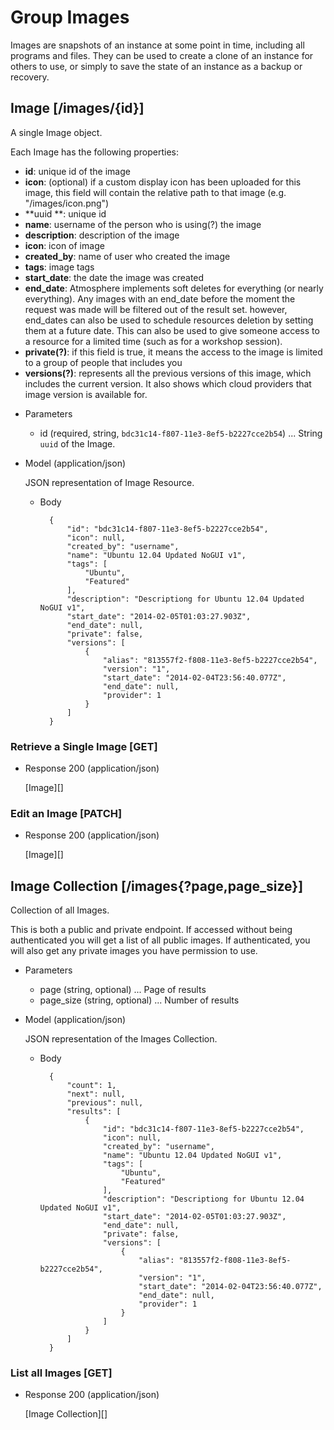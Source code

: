 # Group Images
Images are snapshots of an instance at some point in time, including all programs and files.  They can be used to create
 a clone of an instance for others to use, or simply to save the state of an instance as a backup or recovery.

## Image [/images/{id}]
A single Image object.

Each Image has the following properties:

- **id**: unique id of the image
- **icon**: (optional) if a custom display icon has been uploaded for this image, this field will contain the relative
 path to that image (e.g. "/images/icon.png")
- **uuid **: unique id
- **name**: username of the person who is using(?) the image
- **description**: description of the image
- **icon**: icon of image
- **created_by**: name of user who created the image
- **tags**: image tags
- **start_date**: the date the image was created
- **end_date**: Atmosphere implements soft deletes for everything (or nearly everything).  Any images with an
 end_date before the moment the request was made will be filtered out of the result set.  however, end_dates can also be
 used to schedule resources deletion by setting them at a future date.  This can also be used to give someone access to
 a resource for a limited time (such as for a workshop session).
- **private(?)**: if this field is true, it means the access to the image is limited to a group of people that includes you
- **versions(?)**: represents all the previous versions of this image, which
  includes the current version.  It also shows which cloud providers that image version is available for.

+ Parameters
    + id (required, string, `bdc31c14-f807-11e3-8ef5-b2227cce2b54`) ... String `uuid` of the Image.
    
+ Model (application/json)

    JSON representation of Image Resource.

    + Body

            {
                "id": "bdc31c14-f807-11e3-8ef5-b2227cce2b54",
                "icon": null,
                "created_by": "username",
                "name": "Ubuntu 12.04 Updated NoGUI v1",
                "tags": [
                    "Ubuntu",
                    "Featured"
                ],
                "description": "Descriptiong for Ubuntu 12.04 Updated NoGUI v1",
                "start_date": "2014-02-05T01:03:27.903Z",
                "end_date": null,
                "private": false,
                "versions": [
                    {
                        "alias": "813557f2-f808-11e3-8ef5-b2227cce2b54",
                        "version": "1",
                        "start_date": "2014-02-04T23:56:40.077Z",
                        "end_date": null,
                        "provider": 1
                    }
                ]
            }

### Retrieve a Single Image [GET]
+ Response 200 (application/json)

    [Image][]
    
### Edit an Image [PATCH]
+ Response 200 (application/json)

    [Image][]

## Image Collection [/images{?page,page_size}]
Collection of all Images.

This is both a public and private endpoint.  If accessed without being authenticated you will get a list of all public
 images.  If authenticated, you will also get any private images you have permission to use.

+ Parameters
    + page (string, optional) ... Page of results
    + page_size (string, optional) ... Number of results

+ Model (application/json)

    JSON representation of the Images Collection.

    + Body

            {
                "count": 1,
                "next": null, 
                "previous": null, 
                "results": [
                    {
                        "id": "bdc31c14-f807-11e3-8ef5-b2227cce2b54",
                        "icon": null,
                        "created_by": "username",
                        "name": "Ubuntu 12.04 Updated NoGUI v1",
                        "tags": [
                            "Ubuntu",
                            "Featured"
                        ],
                        "description": "Descriptiong for Ubuntu 12.04 Updated NoGUI v1",
                        "start_date": "2014-02-05T01:03:27.903Z",
                        "end_date": null,
                        "private": false,
                        "versions": [
                            {
                                "alias": "813557f2-f808-11e3-8ef5-b2227cce2b54",
                                "version": "1",
                                "start_date": "2014-02-04T23:56:40.077Z",
                                "end_date": null,
                                "provider": 1
                            }
                        ]
                    }
                ]
            }

### List all Images [GET]

+ Response 200 (application/json)

    [Image Collection][]
